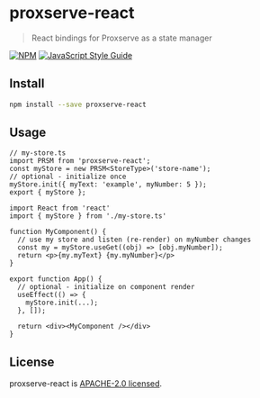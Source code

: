 # proxserve-react

> React bindings for Proxserve as a state manager

[![NPM](https://img.shields.io/npm/v/proxserve-react.svg)](https://www.npmjs.com/package/proxserve-react) [![JavaScript Style Guide](https://img.shields.io/badge/code_style-standard-brightgreen.svg)](https://standardjs.com)

## Install

```bash
npm install --save proxserve-react
```

## Usage

```tsx
// my-store.ts
import PRSM from 'proxserve-react';
const myStore = new PRSM<StoreType>('store-name');
// optional - initialize once
myStore.init({ myText: 'example', myNumber: 5 });
export { myStore };
```

```tsx
import React from 'react'
import { myStore } from './my-store.ts'

function MyComponent() {
  // use my store and listen (re-render) on myNumber changes
  const my = myStore.useGet((obj) => [obj.myNumber]);
  return <p>{my.myText} {my.myNumber}</p>
}

export function App() {
  // optional - initialize on component render
  useEffect(() => {
    myStore.init(...);
  }, []);

  return <div><MyComponent /></div>
}
```

## License

proxserve-react is [APACHE-2.0 licensed](https://www.apache.org/licenses/LICENSE-2.0).
